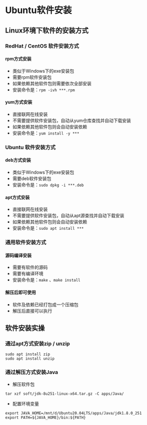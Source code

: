 # Ubuntu软件安装

## Linux环境下软件的安装方式

### RedHat / CentOS 软件安装方式

#### rpm方式安装

- 类似于Windows下的exe安装包
- 需要rpm软件安装包
- 如果依赖其他软件包则需要依次全部安装
- 安装命令是：`rpm -ivh ***.rpm`

#### yum方式安装

- 直接联网在线安装
- 不需要提供软件安装包，自动从yum仓库查找并自动下载安装
- 如果依赖其他软件包则会自动安装依赖
- 安装命令是：`yum install -y ***`

### Ubuntu 软件安装方式

#### deb方式安装

- 类似于Windows下的exe安装包
- 需要deb软件安装包
- 安装命令是：`sudo dpkg -i ***.deb`

#### apt方式安装

- 直接联网在线安装
- 不需要提供软件安装包，自动从apt源查找并自动下载安装
- 如果依赖其他软件包则会自动安装依赖
- 安装命令是：`sudo apt install ***`

### 通用软件安装方式

#### 源码编译安装

- 需要有软件的源码
- 需要有编译环境
- 安装命令是：`make` 、`make install`

#### 解压后即可使用

- 软件及依赖已经打包成一个压缩包
- 解压后直接可以执行

## 软件安装实操

### 通过apt方式安装zip / unzip

```
sudo apt install zip
sudo apt install unzip
```

### 通过解压方式安装Java

- 解压软件包

```
tar xzf soft/jdk-8u251-linux-x64.tar.gz -C apps/Java/
```

- 配置环境变量

```
export JAVA_HOME=/mnt/d/Ubuntu20.04LTS/apps/Java/jdk1.8.0_251
export PATH=${JAVA_HOME}/bin:${PATH}
```